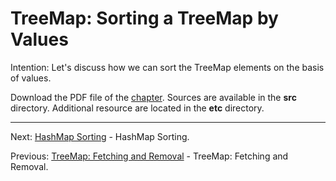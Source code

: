 # TreeMap: Sorting a TreeMap by Values

Intention: Let's discuss how we can sort the TreeMap elements on the basis of values.

Download the PDF file of the [chapter](chapter_29.pdf). Sources are available in the <b>src</b> directory. 
Additional resource are located in the <b>etc</b> directory.

<hr>

Next: [HashMap Sorting](chapter_30.md "HashMap Sorting") - HashMap Sorting.

Previous: [TreeMap: Fetching and Removal](chapter_28.md "TreeMap: Fetching and Removal") - TreeMap: Fetching and Removal.